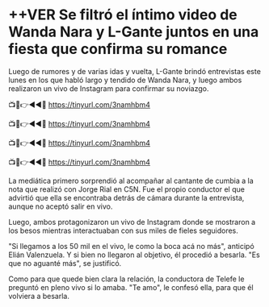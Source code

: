 # ++VER Se filtró el íntimo video de Wanda Nara y L-Gante juntos en una fiesta que confirma su romance


Luego de rumores y de varias idas y vuelta, L-Gante brindó entrevistas este lunes en los que habló largo y tendido de Wanda Nara, y luego ambos realizaron un vivo de Instagram para confirmar su noviazgo.

📺📱👉◄◄🔴  https://tinyurl.com/3namhbm4

📺📱👉◄◄🔴  https://tinyurl.com/3namhbm4

📺📱👉◄◄🔴  https://tinyurl.com/3namhbm4

📺📱👉◄◄🔴  https://tinyurl.com/3namhbm4


La mediática primero sorprendió al acompañar al cantante de cumbia a la nota que realizó con Jorge Rial en C5N. Fue el propio conductor el que advirtió que ella se encontraba detrás de cámara durante la entrevista, aunque no aceptó salir en vivo. 

Luego, ambos protagonizaron un vivo de Instagram donde se mostraron a los besos mientras interactuaban con sus miles de fieles seguidores. 

"Si llegamos a los 50 mil en el vivo, le como la boca acá no más", anticipó Elián Valenzuela. Y si bien no llegaron al objetivo, él procedió a besarla. "Es que no aguanté más", se justificó. 

Como para que quede bien clara la relación, la conductora de Telefe le preguntó en pleno vivo si lo amaba. "Te amo", le confesó ella, para que él volviera a besarla.
